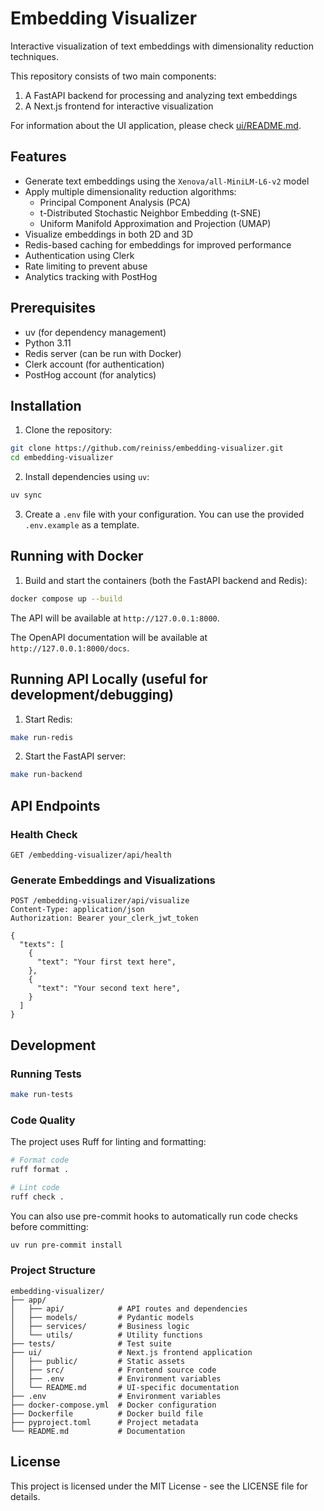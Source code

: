 # Embedding Visualizer

Interactive visualization of text embeddings with dimensionality reduction techniques.

This repository consists of two main components:
1. A FastAPI backend for processing and analyzing text embeddings
2. A Next.js frontend for interactive visualization

For information about the UI application, please check [ui/README.md](ui/README.md).

## Features

- Generate text embeddings using the `Xenova/all-MiniLM-L6-v2` model
- Apply multiple dimensionality reduction algorithms:
  - Principal Component Analysis (PCA)
  - t-Distributed Stochastic Neighbor Embedding (t-SNE)
  - Uniform Manifold Approximation and Projection (UMAP)
- Visualize embeddings in both 2D and 3D
- Redis-based caching for embeddings for improved performance
- Authentication using Clerk
- Rate limiting to prevent abuse
- Analytics tracking with PostHog

## Prerequisites

- uv (for dependency management)
- Python 3.11
- Redis server (can be run with Docker)
- Clerk account (for authentication)
- PostHog account (for analytics)

## Installation

1. Clone the repository:
```bash
git clone https://github.com/reiniss/embedding-visualizer.git
cd embedding-visualizer
```

2. Install dependencies using `uv`:
```bash
uv sync
```

3. Create a `.env` file with your configuration. You can use the provided `.env.example` as a template.

## Running with Docker

1. Build and start the containers (both the FastAPI backend and Redis):
```bash
docker compose up --build
```

The API will be available at `http://127.0.0.1:8000`.

The OpenAPI documentation will be available at `http://127.0.0.1:8000/docs`.

## Running API Locally (useful for development/debugging)

1. Start Redis:
```bash
make run-redis
```

2. Start the FastAPI server:
```bash
make run-backend
```

## API Endpoints

### Health Check
```
GET /embedding-visualizer/api/health
```

### Generate Embeddings and Visualizations
```
POST /embedding-visualizer/api/visualize
Content-Type: application/json
Authorization: Bearer your_clerk_jwt_token

{
  "texts": [
    {
      "text": "Your first text here",
    },
    {
      "text": "Your second text here",
    }
  ]
}
```

## Development

### Running Tests

```bash
make run-tests
```

### Code Quality

The project uses Ruff for linting and formatting:

```bash
# Format code
ruff format .

# Lint code
ruff check .
```

You can also use pre-commit hooks to automatically run code checks before committing:

```bash
uv run pre-commit install
```

### Project Structure

```
embedding-visualizer/
├── app/
│   ├── api/            # API routes and dependencies
│   ├── models/         # Pydantic models
│   ├── services/       # Business logic
│   └── utils/          # Utility functions
├── tests/              # Test suite
├── ui/                 # Next.js frontend application
│   ├── public/         # Static assets
│   ├── src/            # Frontend source code
│   ├── .env            # Environment variables
│   └── README.md       # UI-specific documentation
├── .env                # Environment variables
├── docker-compose.yml  # Docker configuration
├── Dockerfile          # Docker build file
├── pyproject.toml      # Project metadata
└── README.md           # Documentation
```

## License

This project is licensed under the MIT License - see the LICENSE file for details.
